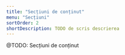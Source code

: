 ```yaml
---
title: "Secțiuni de conținut"
menu: "Secțiuni"
sortOrder: 2
shortDescription: TODO de scris descrierea
---
```


@TODO: Secțiuni de conținut

